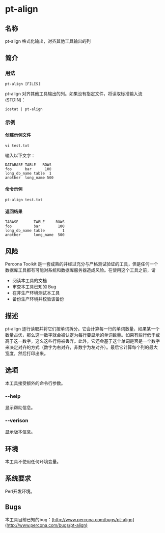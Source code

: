 # pt-align

## 名称

pt-align 格式化输出，对齐其他工具输出的列

## 简介

### 用法
```
pt-align [FILES]
```
pt-align 对齐其他工具输出的列。如果没有指定文件，将读取标准输入流(STDIN)：
```
iostat | pt-align
```

### 示例
#### 创建示例文件
```
vi test.txt
```
输入以下文字：
```
DATABASE TABLE   ROWS
foo      bar      100
long_db_name table  1
another  long_name 500
```
#### 命令示例
```
pt-align test.txt
```
#### 返回结果
```
TABASE       TABLE     ROWS
foo          bar        100
long_db_name table        1
another      long_name  500
```

## 风险

Percona Toolkit 是一套成熟的并经过充分与严格测试验证的工具，但是任何一个数据库工具都有可能对系统和数据库服务器造成风险。在使用这个工具之前，请
* 阅读本工具的文档
* 审查本工具已知的 Bug
* 在非生产环境测试本工具
* 备份生产环境并校验该备份

## 描述

pt-align 逐行读取并将它们按单词拆分。它会计算每一行的单词数量，如果某一个数量占优，那么这一数字就会被认定为每行要显示的单词数量。如果有些行低于或高于这一数字，这么这些行将被丢弃。此外，它还会基于这个单词是否是一个数字来决定对齐的方式（数字为右对齐，非数字为左对齐）。最后它计算每个列的最大宽度，然后打印出来。

## 选项

本工具接受额外的命令行参数。

### --help
显示帮助信息。

### --verison
显示版本信息。

## 环境
本工具不使用任何环境变量。
## 系统要求

Perl开发环境。
## Bugs

本工具目前已知的bug：[http://www.percona.com/bugs/pt-align](http://www.percona.com/bugs/pt-align)